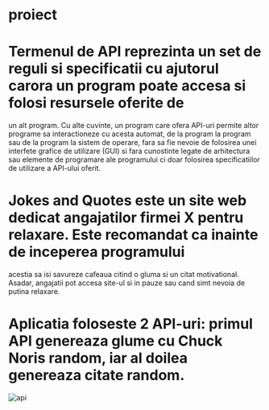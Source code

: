 # proiect

# Termenul de API reprezinta un set de reguli si specificatii cu ajutorul carora un program poate accesa si folosi resursele oferite de
un alt program. Cu alte cuvinte, un program care ofera API-uri permite altor programe sa interactioneze cu acesta automat, de la program
la program sau de la program la sistem de operare, fara sa fie nevoie de folosirea unei interfete grafice de utilizare (GUI) si fara
cunostinte legate de arhitectura sau elemente de programare ale programului ci doar folosirea specificatiilor de utilizare a API-ului
oferit.

# Jokes and Quotes este un site web dedicat angajatilor firmei X pentru relaxare. Este recomandat ca inainte de inceperea programului
acestia sa isi savureze cafeaua citind o gluma si un citat motivational. Asadar, angajatii pot accesa site-ul si in pauze sau cand simt
nevoia de putina relaxare.

# Aplicatia foloseste 2 API-uri: primul API genereaza glume cu Chuck Noris random, iar al doilea genereaza citate random.


![api](https://user-images.githubusercontent.com/83643518/117571351-e0722900-b0d6-11eb-8b33-7c9392a397d4.JPG)
